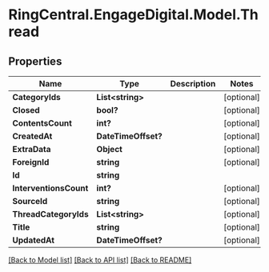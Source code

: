 # RingCentral.EngageDigital.Model.Thread
## Properties

Name | Type | Description | Notes
------------ | ------------- | ------------- | -------------
**CategoryIds** | **List&lt;string&gt;** |  | [optional] 
**Closed** | **bool?** |  | [optional] 
**ContentsCount** | **int?** |  | [optional] 
**CreatedAt** | **DateTimeOffset?** |  | [optional] 
**ExtraData** | **Object** |  | [optional] 
**ForeignId** | **string** |  | [optional] 
**Id** | **string** |  | 
**InterventionsCount** | **int?** |  | [optional] 
**SourceId** | **string** |  | [optional] 
**ThreadCategoryIds** | **List&lt;string&gt;** |  | [optional] 
**Title** | **string** |  | [optional] 
**UpdatedAt** | **DateTimeOffset?** |  | [optional] 

[[Back to Model list]](../README.md#documentation-for-models) [[Back to API list]](../README.md#documentation-for-api-endpoints) [[Back to README]](../README.md)

